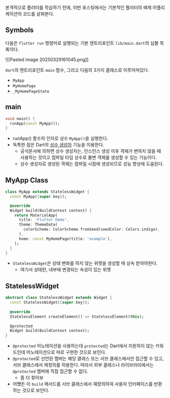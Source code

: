 
본격적으로 플러터를 학습하기 전에, 이번 포스팅에서는 기본적인 플러터의 예제 어플리케이션의 코드를 살펴본다.

## Symbols
다음은 `flutter run` 명령어로 실행되는 기본 엔트리포인트 `lib/main.dart`의 심볼 목록이다.

![[Pasted image 20250329161045.png]]

`dart`의 엔트리포인트 `main` 함수, 그리고 다음의 3가지 클래스로 이루어져있다.
- `MyApp`
- `MyHomePage`
- `_MyHomePageState`

## main
```dart
void main() {
  runApp(const MyApp());
}
```
- runApp() 함수의 인자로 상수 `MyApp()`을 실행한다.
- 독특한 점은 Dart의 [상수 생성자](https://dart.dev/language/constructors#constant-constructors) 기능을 이용한다.
	- 공식문서에 의하면 상수 생성자는, 인스턴스 생성 이후 객체가 변하지 않을 때 사용하는 것이고 컴파일 타임 상수로 불변 객체를 생성할 수 있는 기능이다.
	- 상수 생성자로 생성된 객체는 컴파일 시점에 생성되므로 성능 향상에 도움된다.

## MyApp Class
```dart
class MyApp extends StatelessWidget {
  const MyApp({super.key});

  @override
  Widget build(BuildContext context) {
    return MaterialApp(
      title: 'Flutter Demo',
      theme: ThemeData(
        colorScheme: ColorScheme.fromSeed(seedColor: Colors.indigo),
      ),
      home: const MyHomePage(title: 'example'),
    );
  }
}
```
- `StatelessWidget`은 상태 변화를 하지 않는 위젯을 생성할 때 상속 받아야한다.
	- 여기서 상태란, 내부에 변경되는 속성이 있는 위젯 

## StatelessWidget

```dart
abstract class StatelessWidget extends Widget {
  const StatelessWidget({super.key});
  
  @override
  StatelessElement createElement() => StatelessElement(this);
  
  @protected
  Widget build(BuildContext context);
}
```
- `@protected` 어노테이션을 사용하는데 `protected`는 Dart에서 지원하지 않는 키워드인데 어노테이션으로 따로 구현한 것으로 보인다.
- `@protected`로 선언된 멤버는 해당 클래스 또는 서브 클래스에서만 접근할 수 있고, 서브 클래스에서 재정의를 허용한다. 따라서 외부 클래스나 라이브러리에서는 `@protected` 멤버에 직접 접근할 수 없다.
	- 좀 더 찾아보
- 어쨌든 이 `build` 메서드를 서브 클래스에서 재정의하여 사용자 인터페이스를 반환하는 것으로 보인다.